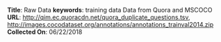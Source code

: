 **Title**: Raw Data
**keywords**: training data
Data from Quora and MSCOCO
**URL**: http://qim.ec.quoracdn.net/quora_duplicate_questions.tsv, http://images.cocodataset.org/annotations/annotations_trainval2014.zip
**Collected On**: 06/22/2018